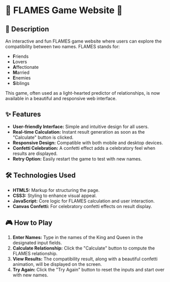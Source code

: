 # 🎉 FLAMES Game Website 🎉

## 🚀 Description
An interactive and fun FLAMES game website where users can explore the compatibility between two names. FLAMES stands for:
- **F**riends
- **L**overs
- **A**ffectionate
- **M**arried
- **E**nemies
- **S**iblings

This game, often used as a light-hearted predictor of relationships, is now available in a beautiful and responsive web interface.

## ✨ Features
- **User-friendly Interface:** Simple and intuitive design for all users.
- **Real-time Calculation:** Instant result generation as soon as the "Calculate" button is clicked.
- **Responsive Design:** Compatible with both mobile and desktop devices.
- **Confetti Celebration:** A confetti effect adds a celebratory feel when results are displayed.
- **Retry Option:** Easily restart the game to test with new names.

## 🛠️ Technologies Used
- **HTML5:** Markup for structuring the page.
- **CSS3:** Styling to enhance visual appeal.
- **JavaScript:** Core logic for FLAMES calculation and user interaction.
- **Canvas Confetti:** For celebratory confetti effects on result display.

## 🎮 How to Play
1. **Enter Names:** Type in the names of the King and Queen in the designated input fields.
2. **Calculate Relationship:** Click the "Calculate" button to compute the FLAMES relationship.
3. **View Results:** The compatibility result, along with a beautiful confetti animation, will be displayed on the screen.
4. **Try Again:** Click the "Try Again" button to reset the inputs and start over with new names.


 
